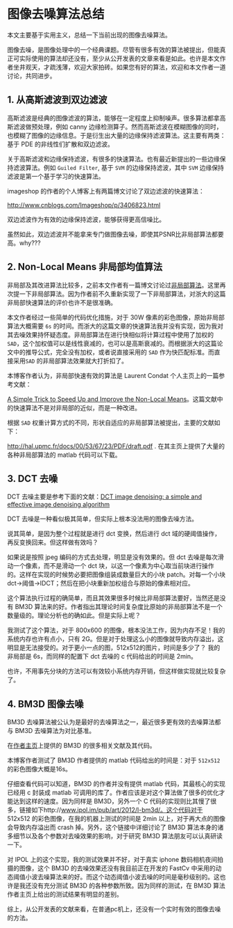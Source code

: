 # 图像去噪算法总结

本文主要基于实用主义，总结一下当前出现的图像去噪算法。  

图像去噪，是图像处理中的一个经典课题。尽管有很多有效的算法被提出，但能真正可实际使用的算法却还没有，至少从公开发表的文章来看是如此。也许是本文作者坐井观天，才疏浅薄，欢迎大家拍砖。如果您有好的算法，欢迎和本文作者一道讨论，共同进步。

## 1. 从高斯滤波到双边滤波   

高斯滤波是经典的图像滤波的算法，能够在一定程度上抑制噪声。很多算法都拿高斯滤波做预处理，例如 canny 边缘检测算子。然而高斯滤波在模糊图像的同时，也模糊了图像的边缘信息。于是衍生出大量的边缘保持滤波算法。这主要有两类：基于 PDE 的非线性们扩散和双边滤波。   

关于高斯滤波和边缘保持滤波，有很多的快速算法。也有最近新提出的一些边缘保持滤波算法。例如 `Guiled Filter`, 基于 `SVM` 的边缘保持滤波，其中 `SVM` 边缘保持滤波是第一个基于学习的快速算法。   

imageshop 的作者的个人博客上有两篇博文讨论了双边滤波的快速算法：

http://www.cnblogs.com/Imageshop/p/3406823.html

双边滤波作为有效的边缘保持滤波，能够获得更高信噪比。

虽然如此，双边滤波并不能拿来专门做图像去噪，即使其PSNR比非局部算法都要高。why???   


## 2. Non-Local Means 非局部均值算法

非局部及其改进算法比较多，之前本文作者有一篇博文讨论过[非局部算法](http://blog.csdn.net/celerychen2009/article/details/9075885)。这里再次提一下非局部算法。因为作者前不久重新实现了一下非局部算法，对浙大的这篇非局部快速算法的评价也许不是很准确。   

本文作者经过一些简单的代码优化措施，对于 30W 像素的彩色图像，原始非局部算法大概需要 `6s` 的时间。而浙大的这篇文章的快速算法我并没有实现，因为我对其去噪效果持怀疑态度。非局部算法在进行快相似将计算过程中使用了加权的 `SAD`，这个加权值可以是线性衰减的，也可以是高斯衰减的。而根据浙大的这篇论文中的推导公式，完全没有加权，或者说直接采用的 `SAD` 作为快匹配标准。而直接采用`SAD` 的非局部算法效果就大打折扣了。   

本博客作者认为，非局部快速有效的算法是 Laurent Condat 个人主页上的一篇参考文献：   

[A Simple Trick to Speed Up and Improve the Non-Local Means](http://www.gipsa-lab.grenoble-inp.fr/~laurent.condat/publis/condat_resreport_NLmeansv3.pdf)。这篇文献中的快速算法不是对非局部的近似，而是一种改进。   

根据 `SAD` 权重计算方式的不同，形状自适应的非局部算法被提出，主要的文献如下：   

http://hal.upmc.fr/docs/00/53/67/23/PDF/draft.pdf . 在其主页上提供了大量的各种非局部算法的 matlab 代码可以下载。  

## 3.  DCT 去噪

DCT 去噪主要是参考下面的文献：[DCT image denoising: a simple and effective image denoising algorithm](http://www.ipol.im/pub/art/2011/ys-dct/)   

DCT 去噪是一种看似极其简单，但实际上根本没法用的图像去噪方法。   

说其简单，是因为整个过程就是进行 dct 变换，然后进行 dct 域的硬阈值操作，再反变换回来。但这样做有效吗？

如果说是按照 jpeg 编码的方式去处理，明显是没有效果的。但 dct 去噪是每次滑动一个像素，而不是滑动一个 dct 块，以这一个像素为中心取当前块进行操作的。这样在实现的时候势必要把图像组装成数量巨大的小块 patch。对每一个小块 dct->阈值->IDCT；然后在把小块重新加权组合与原始的像素相对应。  

这个算法执行过程的确简单，而且其效果很多时候比非局部算法要好，当然还是没有 BM3D 算法来的好。作者指出其理论时间复杂度比原始的非局部算法不是一个数量级的。理论分析也的确如此。但是实际上呢？   

我测试了这个算法，对于 800x600 的图像，根本没法工作，因为内存不足！我的系统内存也许有点小，只有 2G。但是对于处理这么小的图像就导致内存溢出，这明显是无法接受的。对于更小一点的图，512x512的图片，时间是多少了？ 我的非局部是 6s，而同样的配置下 dct 去噪的 c 代码给出的时间是 2min。

也许，不用事先分块的方法可以有效较小系统内存开销，但这样做实现就比较复杂了。

## 4. BM3D 图像去噪

BM3D 去噪算法被公认为是最好的去噪算法之一，最近很多更有效的去噪算法都与 BM3D 去噪算法为对比基准。   

在[作者主页](http://www.cs.tut.fi/~foi/GCF-BM3D/)上提供的 BM3D 的很多相关文献及其代码。  

本博客作者测试了 BM3D 作者提供的 matlab 代码给出的时间是：对于 `512x512` 的彩色图像大概是16s。  

仔细查看代码可以知道，BM3D 的作者并没有提供 matlab 代码，其最核心的实现已经用 c 封装成 matlab 可调用的库了。作者应该是对这个算法做了很多的优化才能达到这样的速度。因为同样是 BM3D，另外一个 C 代码的实现则比其慢了很多，链接如下http://www.ipol.im/pub/art/2012/l-bm3d/。这个代码对于 512x512 的彩色图像，在我的机器上测试的时间是 2min 以上，对于再大点的图像会导致内存溢出而 crash 掉。另外，这个链接中详细讨论了 BM3D 算法本身的诸多细节以及各个参数对去噪效果的影响，对于研究 BM3D 算法朋友可以认真研读一下。   

对 IPOL 上的这个实现，我的测试效果并不好，对于真实 iphone 数码相机夜间拍摄的图像，这个 BM3D 的去噪效果还没有我目前正在开发的 FastCv 中采用的动态阈值小波去噪算法来的好。而这个动态阈值小波去噪的时间是毫秒级别的。这也许是我还没有充分测试 BM3D 的各种参数所致。因为同样的测试，在 BM3D 算法作者主页上给出的测试结果有明显的差别。    

综上，从公开发表的文献来看，在普通pc机上，还没有一个实时有效的图像去噪的方法。
